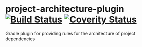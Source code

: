 # project-architecture-plugin [![Build Status](https://travis-ci.org/SalomScala/project-architecture-plugin.svg?branch=master)](https://travis-ci.org/SalomScala/project-architecture-plugin) [![Coverity Status](https://scan.coverity.com/projects/16036/badge.svg)](https://scan.coverity.com/projects/16036)

Gradle plugin for providing rules for the architecture of project dependencies
